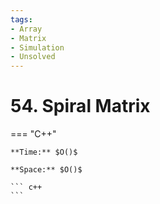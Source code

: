 ```yaml
---
tags:
- Array
- Matrix
- Simulation
- Unsolved
---
```



# 54. Spiral Matrix

=== "C++"

    **Time:** $O()$

    **Space:** $O()$

    ``` c++
    ```